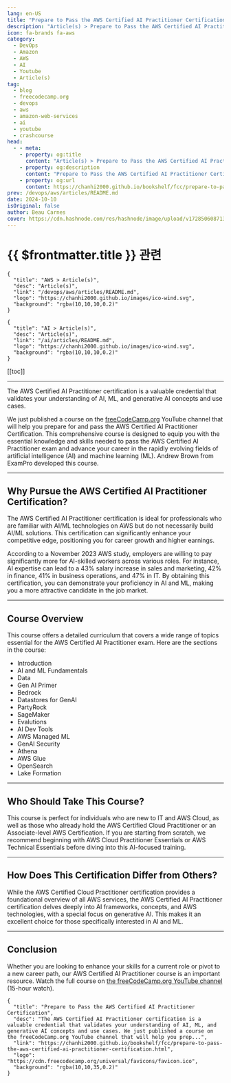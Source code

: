 ```yaml
---
lang: en-US
title: "Prepare to Pass the AWS Certified AI Practitioner Certification"
description: "Article(s) > Prepare to Pass the AWS Certified AI Practitioner Certification"
icon: fa-brands fa-aws
category: 
  - DevOps
  - Amazon
  - AWS
  - AI
  - Youtube
  - Article(s)
tag:
  - blog
  - freecodecamp.org
  - devops
  - aws
  - amazon-web-services
  - ai
  - youtube
  - crashcourse
head:
  - - meta:
    - property: og:title
      content: "Article(s) > Prepare to Pass the AWS Certified AI Practitioner Certification"
    - property: og:description
      content: "Prepare to Pass the AWS Certified AI Practitioner Certification"
    - property: og:url
      content: https://chanhi2000.github.io/bookshelf/fcc/prepare-to-pass-the-aws-certified-ai-practitioner-certification.html
prev: /devops/aws/articles/README.md
date: 2024-10-10
isOriginal: false
author: Beau Carnes
cover: https://cdn.hashnode.com/res/hashnode/image/upload/v1728506087133/a2be701f-5b5d-48cb-b80a-3060cbf6ce79.png
---
```


# {{ $frontmatter.title }} 관련

```component VPCard
{
  "title": "AWS > Article(s)",
  "desc": "Article(s)",
  "link": "/devops/aws/articles/README.md",
  "logo": "https://chanhi2000.github.io/images/ico-wind.svg",
  "background": "rgba(10,10,10,0.2)"
}
```

```component VPCard
{
  "title": "AI > Article(s)",
  "desc": "Article(s)",
  "link": "/ai/articles/README.md",
  "logo": "https://chanhi2000.github.io/images/ico-wind.svg",
  "background": "rgba(10,10,10,0.2)"
}
```

[[toc]]

---

<SiteInfo
  name="Prepare to Pass the AWS Certified AI Practitioner Certification"
  desc="The AWS Certified AI Practitioner certification is a valuable credential that validates your understanding of AI, ML, and generative AI concepts and use cases. We just published a course on the freeCodeCamp.org YouTube channel that will help you prep..."
  url="https://freecodecamp.org/news/prepare-to-pass-the-aws-certified-ai-practitioner-certification"
  logo="https://cdn.freecodecamp.org/universal/favicons/favicon.ico"
  preview="https://cdn.hashnode.com/res/hashnode/image/upload/v1728506087133/a2be701f-5b5d-48cb-b80a-3060cbf6ce79.png"/>

The AWS Certified AI Practitioner certification is a valuable credential that validates your understanding of AI, ML, and generative AI concepts and use cases.

We just published a course on the [<VPIcon icon="fa-brands fa-free-code-camp"/>freeCodeCamp.org](http://freeCodeCamp.org) YouTube channel that will help you prepare for and pass the AWS Certified AI Practitioner Certification. This comprehensive course is designed to equip you with the essential knowledge and skills needed to pass the AWS Certified AI Practitioner exam and advance your career in the rapidly evolving fields of artificial intelligence (AI) and machine learning (ML). Andrew Brown from ExamPro developed this course.

---

## Why Pursue the AWS Certified AI Practitioner Certification?

The AWS Certified AI Practitioner certification is ideal for professionals who are familiar with AI/ML technologies on AWS but do not necessarily build AI/ML solutions. This certification can significantly enhance your competitive edge, positioning you for career growth and higher earnings.

According to a November 2023 AWS study, employers are willing to pay significantly more for AI-skilled workers across various roles. For instance, AI expertise can lead to a 43% salary increase in sales and marketing, 42% in finance, 41% in business operations, and 47% in IT. By obtaining this certification, you can demonstrate your proficiency in AI and ML, making you a more attractive candidate in the job market.

---

## Course Overview

This course offers a detailed curriculum that covers a wide range of topics essential for the AWS Certified AI Practitioner exam. Here are the sections in the course:

- Introduction
- AI and ML Fundamentals
- Data
- Gen AI Primer
- Bedrock
- Datastores for GenAI
- PartyRock
- SageMaker
- Evalutions
- AI Dev Tools
- AWS Managed ML
- GenAI Security
- Athena
- AWS Glue
- OpenSearch
- Lake Formation

---

## Who Should Take This Course?

This course is perfect for individuals who are new to IT and AWS Cloud, as well as those who already hold the AWS Certified Cloud Practitioner or an Associate-level AWS Certification. If you are starting from scratch, we recommend beginning with AWS Cloud Practitioner Essentials or AWS Technical Essentials before diving into this AI-focused training.

---

## How Does This Certification Differ from Others?

While the AWS Certified Cloud Practitioner certification provides a foundational overview of all AWS services, the AWS Certified AI Practitioner certification delves deeply into AI frameworks, concepts, and AWS technologies, with a special focus on generative AI. This makes it an excellent choice for those specifically interested in AI and ML.

---

## Conclusion

Whether you are looking to enhance your skills for a current role or pivot to a new career path, our AWS Certified AI Practitioner course is an important resource. Watch the full course on [<VPIcon icon="fa-brands fa-youtube"/>the freeCodeCamp.org YouTube channel](https://youtu.be/WZeZZ8_W-M4) (15-hour watch).

<VidStack src="youtube/WZeZZ8_W-M4" />

<!-- TODO: add ARTICLE CARD ... to /ai/articles/README.md /devops/aws/articles/README.md -->
```component VPCard
{
  "title": "Prepare to Pass the AWS Certified AI Practitioner Certification",
  "desc": "The AWS Certified AI Practitioner certification is a valuable credential that validates your understanding of AI, ML, and generative AI concepts and use cases. We just published a course on the freeCodeCamp.org YouTube channel that will help you prep...",
  "link": "https://chanhi2000.github.io/bookshelf/fcc/prepare-to-pass-the-aws-certified-ai-practitioner-certification.html",
  "logo": "https://cdn.freecodecamp.org/universal/favicons/favicon.ico",
  "background": "rgba(10,10,35,0.2)"
}
```
